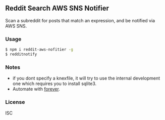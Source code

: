 ## Reddit Search AWS SNS Notifier
Scan a subreddit for posts that match an expression, and be notified via AWS SNS.

### Usage
```bash
$ npm i reddit-aws-nofitier -g
$ redditnotify
```

### Notes
- if you dont specify a knexfile, it will try to use the internal development one which requires you to install sqlite3.
- Automate with [forever](https://github.com/foreverjs/forever).

### License
ISC